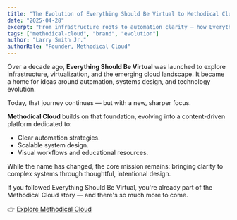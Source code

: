 ```yaml
---
title: "The Evolution of Everything Should Be Virtual to Methodical Cloud"
date: "2025-04-28"
excerpt: "From infrastructure roots to automation clarity — how Everything Should Be Virtual evolved into Methodical Cloud."
tags: ["methodical-cloud", "brand", "evolution"]
author: "Larry Smith Jr."
authorRole: "Founder, Methodical Cloud"
---
```


Over a decade ago, **Everything Should Be Virtual** was launched to explore infrastructure, virtualization, and the emerging cloud landscape. It became a home for ideas around automation, systems design, and technology evolution.

Today, that journey continues — but with a new, sharper focus.

**Methodical Cloud** builds on that foundation, evolving into a content-driven platform dedicated to:

- Clear automation strategies.  
- Scalable system design.  
- Visual workflows and educational resources.

While the name has changed, the core mission remains: bringing clarity to complex systems through thoughtful, intentional design.

If you followed Everything Should Be Virtual, you're already part of the Methodical Cloud story — and there's so much more to come.

👉 [Explore Methodical Cloud](/)
